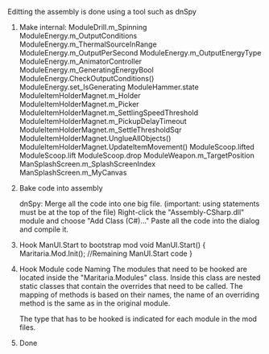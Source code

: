 Editting the assembly is done using a tool such as dnSpy

1. Make internal:
	ModuleDrill.m_Spinning
	ModuleEnergy.m_OutputConditions
	ModuleEnergy.m_ThermalSourceInRange
	ModuleEnergy.m_OutputPerSecond
	ModuleEnergy.m_OutputEnergyType
	ModuleEnergy.m_AnimatorController
	ModuleEnergy.m_GeneratingEnergyBool
	ModuleEnergy.CheckOutputConditions()
	ModuleEnergy.set_IsGenerating
	ModuleHammer.state
	ModuleItemHolderMagnet.m_Holder
	ModuleItemHolderMagnet.m_Picker
	ModuleItemHolderMagnet.m_SettlingSpeedThreshold
	ModuleItemHolderMagnet.m_PickupDelayTimeout
	ModuleItemHolderMagnet.m_SettleThresholdSqr
	ModuleItemHolderMagnet.UnglueAllObjects()
	ModuleItemHolderMagnet.UpdateItemMovement()
	ModuleScoop.lifted
	ModuleScoop.lift
	ModuleScoop.drop
	ModuleWeapon.m_TargetPosition
	ManSplashScreen.m_SplashScreenIndex
	ManSplashScreen.m_MyCanvas

2. Bake code into assembly
	
	dnSpy:
		Merge all the code into one big file. (important: using statements must be at the top of the file)
		Right-click the "Assembly-CSharp.dll" module and choose "Add Class (C#)..."
		Paste all the code into the dialog and compile it.

3. Hook ManUI.Start to bootstrap mod
void ManUI.Start()
{
	Maritaria.Mod.Init();
	//Remaining ManUI.Start code
}

4. Hook Module code
	Naming
	The modules that need to be hooked are located inside the "Maritaria.Modules" class.
	Inside this class are nested static classes that contain the overrides that need to be called.
	The mapping of methods is based on their names, the name of an overriding method is the same as in the original module.
	
	The type that has to be hooked is indicated for each module in the mod files.
	
	

5. Done